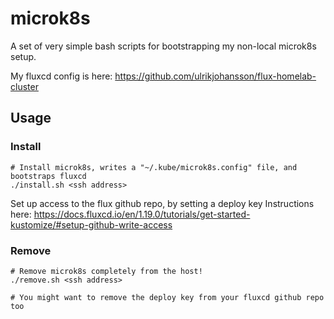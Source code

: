 # microk8s
A set of very simple bash scripts for bootstrapping my non-local microk8s setup.

My fluxcd config is here: https://github.com/ulrikjohansson/flux-homelab-cluster
## Usage
### Install
```
# Install microk8s, writes a "~/.kube/microk8s.config" file, and bootstraps fluxcd
./install.sh <ssh address>
```
Set up access to the flux github repo, by setting a deploy key
Instructions here: https://docs.fluxcd.io/en/1.19.0/tutorials/get-started-kustomize/#setup-github-write-access

### Remove
```
# Remove microk8s completely from the host!
./remove.sh <ssh address>

# You might want to remove the deploy key from your fluxcd github repo too
```
